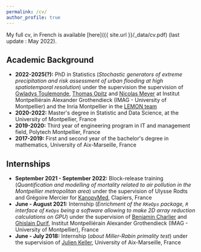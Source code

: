 ```yaml
---
permalink: /cv/
author_profile: true
---
```


My full cv, in French is available [here]({{ site.url }}/_data/cv.pdf) (last update : May 2022).

## Academic Background 

* **2022-2025(?):** PhD in Statistics (*Stochastic generators of extreme precipitation and risk assessment of urban flooding at high spatiotemporal resolution*) under the supervision the supervision of [Gwladys Toulemonde](https://imag.umontpellier.fr/~toulemonde/index.html), [Thomas Opitz](https://biosp.mathnum.inrae.fr/homepage-thomas-opitz) and [Nicolas Meyer](https://sites.google.com/view/nicolasmeyer/accueil) at Institut Montpelliérain Alexander Grothendieck (IMAG - University of Montpellier) and the Inria Montpellier in the [LEMON team](https://team.inria.fr/lemon/)
* **2020-2022:** Master's degree in Statistic and Data Science, at the University of Montpellier, France
* **2019-2020:** Third year of engineering program in IT and management field, Polytech Montpellier, France
* **2017-2019:** First and second year of the bachelor's degree in mathematics, University of Aix-Marseille, France


## Internships
* **September 2021 - September 2022:** Block-release training  (*Quantification and modelling of mortality related to air pollution in the Montpellier metropolitan area*) under the supervision of Ulysse Rodts and Grégoire Mercier for [KanopyMed](https://kanopymed.com/), Clapiers, France
* **June - August 2021:**  Internship (*Enrichment of the `RKeOps` package, `R` interface of `KeOps` being a software allowing to make 2D array reduction calculations on GPU*) under the supervision of [Benjamin Charlier](https://imag.umontpellier.fr/~charlier/index.php?page=index) and [Ghislain Durif](https://gdurif.perso.math.cnrs.fr/), Institut Montpelliérain Alexander Grothendieck (IMAG - University of Montpellier), France
* **June - July 2018:** Internship (*about Miller-Rabin primality test*) under the supervision of [Julien Keller](http://julienkeller.uqam.ca/), University of Aix-Marseille, France

